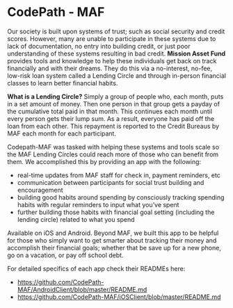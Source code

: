 CodePath - MAF
===============

Our society is built upon systems of trust; such as social security and credit scores. However, many are unable to participate in these systems due to lack of documentation, no entry into building credit, or just poor understanding of these systems resulting in bad credit. **Mission Asset Fund** provides tools and knowledge to help these individuals get back on track financially and with their dreams. They do this via a no-interest, no-fee, low-risk loan system called a Lending Circle and through in-person financial classes to learn better financial habits.

**What is a Lending Circle?** Simply a group of people who, each month, puts in a set amount of money. Then one person in that group gets a payday of the cumulative total paid in that month. This continues each month until every person gets their lump sum. As a result, everyone has paid off the loan from each other. This repayment is reported to the Credit Bureaus by MAF each month for each participant.

Codepath-MAF was tasked with helping these systems and tools scale so the MAF Lending Circles could reach more of those who can benefit from them. We accomplished this by providing an app with the following:
	
- real-time updates from MAF staff for check in, payment reminders, etc
- communication between participants for social trust building and encouragement
- building good habits around spending by consciously tracking spending habits with regular reminders to input what you’ve spent
- further building those habits with financial goal setting (including the lending circle) related to what you spend

Available on iOS and Android. Beyond MAF, we built this app to be helpful for those who simply want to get smarter about tracking their money and accomplish their financial goals; whether that be save up for a new phone, go on a vacation, or pay off school debt.

For detailed specifics of each app check their READMEs here:

* https://github.com/CodePath-MAF/AndroidClient/blob/master/README.md
* https://github.com/CodePath-MAF/iOSClient/blob/master/README.md